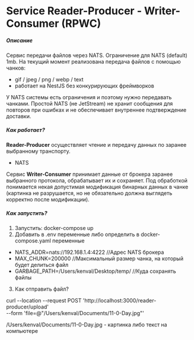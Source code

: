 # Service Reader-Producer - Writer-Consumer (RPWC)

##### Описание
Сервис передачи файлов через NATS. Ограничение для NATS (default) 1mb. На текущий момент реализована передача файлов с помощью чанков:
 - gif / jpeg / png / webp / text
 - работает на NestJS без конкурирующих фреймворков

У NATS системы есть ограничения и поэтому нужно передавать чанками. Простой NATS (не JetStream) не хранит сообщения для повторов при ошибках и не обеспечивает внутреннее подтверждение доставки.

##### Как работает?

**Reader-Producer** осуществляет чтение и передачу данных по заранее выбранному транспорту. 
- NATS

Сервис **Writer-Consumer** принимает данные от брокера заранее выбранного протокола, обрабатывает  их и сохраняет. Под обработкой понимается некая допустимая модификация бинарных данных в чанке (картинка не разрушается, но не обязательно должна выглядеть корректно после модификации).

##### Как запустить?


1. Запустить: docker-compose up
2. Добавить в .env переменные либо определить в docker-compose.yaml переменные

- NATS_ADDR=nats://192.168.1.4:4222          //Адрес NATS брокера
- MAX_CHUNK=200000                           //Максимальный размер чанка, на который будет делиться файл
- GARBAGE_PATH=/Users/kenval/Desktop/temp/   //Куда сохранять файлы

3. Как отправить файл? 

curl --location --request POST 'http://localhost:3000/reader-producer/upload' \
--form 'file=@"/Users/kenval/Documents/11-0-Day.jpg"'

/Users/kenval/Documents/11-0-Day.jpg - картинка либо текст на компьютере